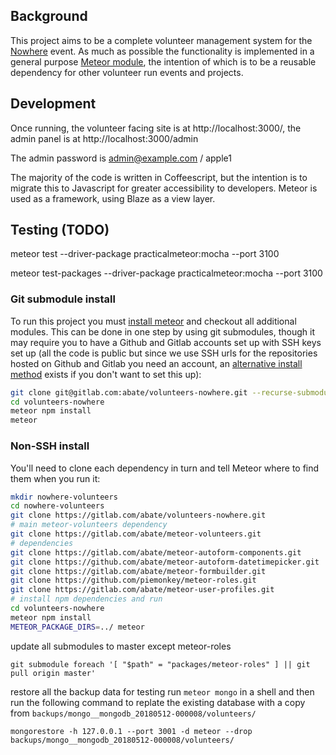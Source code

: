 ## Background

This project aims to be a complete volunteer management system for the [Nowhere](www.goingnowhere.org) event. As much as possible the functionality is implemented in a general purpose [Meteor module](https://gitlab.com/abate/meteor-volunteers), the intention of which is to be a reusable dependency for other volunteer run events and projects.

## Development

Once running, the volunteer facing site is at http://localhost:3000/, the admin panel is at http://localhost:3000/admin

The admin password is admin@example.com / apple1

The majority of the code is written in Coffeescript, but the intention is to migrate this to Javascript for greater accessibility to developers. Meteor is used as a framework, using Blaze as a view layer.

## Testing (TODO)

   meteor test --driver-package practicalmeteor:mocha --port 3100

   meteor test-packages --driver-package practicalmeteor:mocha --port 3100

### Git submodule install

To run this project you must [install meteor](https://www.meteor.com/install) and checkout all additional modules. This can be done in one step by using git submodules, though it may require you to have a Github and Gitlab accounts set up with SSH keys set up (all the code is public but since we use SSH urls for the repositories hosted on Github and Gitlab you need an account, an [alternative install method](#non-ssh-install) exists if you don't want to set this up):

``` bash
git clone git@gitlab.com:abate/volunteers-nowhere.git --recurse-submodules
cd volunteers-nowhere
meteor npm install
meteor
```

### Non-SSH install

You'll need to clone each dependency in turn and tell Meteor where to find them when you run it:

``` bash
mkdir nowhere-volunteers
cd nowhere-volunteers
git clone https://gitlab.com/abate/volunteers-nowhere.git
# main meteor-volunteers dependency
git clone https://gitlab.com/abate/meteor-volunteers.git
# dependencies
git clone https://gitlab.com/abate/meteor-autoform-components.git
git clone https://github.com/abate/meteor-autoform-datetimepicker.git
git clone https://gitlab.com/abate/meteor-formbuilder.git
git clone https://github.com/piemonkey/meteor-roles.git
git clone https://gitlab.com/abate/meteor-user-profiles.git
# install npm dependencies and run
cd volunteers-nowhere
meteor npm install
METEOR_PACKAGE_DIRS=../ meteor
```

update all submodules to master except meteor-roles

```
git submodule foreach '[ "$path" = "packages/meteor-roles" ] || git pull origin master'
```

restore all the backup data for testing
run ```meteor mongo``` in a shell and then run the following command to replate the existing database with a copy from ```backups/mongo__mongodb_20180512-000008/volunteers/```

```
mongorestore -h 127.0.0.1 --port 3001 -d meteor --drop backups/mongo__mongodb_20180512-000008/volunteers/
```
